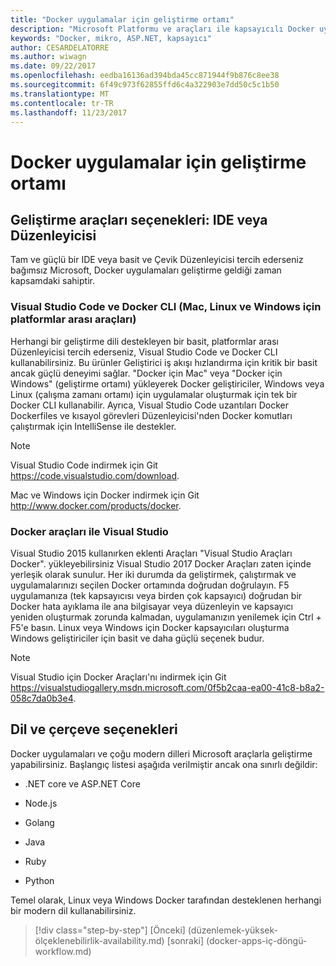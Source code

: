 ```yaml
---
title: "Docker uygulamalar için geliştirme ortamı"
description: "Microsoft Platformu ve araçları ile kapsayıcılı Docker uygulama yaşam döngüsü"
keywords: "Docker, mikro, ASP.NET, kapsayıcı"
author: CESARDELATORRE
ms.author: wiwagn
ms.date: 09/22/2017
ms.openlocfilehash: eedba16136ad394bda45cc871944f9b876c8ee38
ms.sourcegitcommit: 6f49c973f62855ffd6c4a322903e7dd50c5c1b50
ms.translationtype: MT
ms.contentlocale: tr-TR
ms.lasthandoff: 11/23/2017
---
```

# <a name="development-environment-for-docker-apps"></a>Docker uygulamalar için geliştirme ortamı

## <a name="development-tools-choices-ide-or-editor"></a>Geliştirme araçları seçenekleri: IDE veya Düzenleyicisi

Tam ve güçlü bir IDE veya basit ve Çevik Düzenleyicisi tercih ederseniz bağımsız Microsoft, Docker uygulamaları geliştirme geldiği zaman kapsamdaki sahiptir.

### <a name="visual-studio-code-and-docker-cli-cross-platform-tools-for-mac-linux-and-windows"></a>Visual Studio Code ve Docker CLI (Mac, Linux ve Windows için platformlar arası araçları)

Herhangi bir geliştirme dili destekleyen bir basit, platformlar arası Düzenleyicisi tercih ederseniz, Visual Studio Code ve Docker CLI kullanabilirsiniz. Bu ürünler Geliştirici iş akışı hızlandırma için kritik bir basit ancak güçlü deneyimi sağlar. "Docker için Mac" veya "Docker için Windows" (geliştirme ortamı) yükleyerek Docker geliştiriciler, Windows veya Linux (çalışma zamanı ortamı) için uygulamalar oluşturmak için tek bir Docker CLI kullanabilir. Ayrıca, Visual Studio Code uzantıları Docker Dockerfiles ve kısayol görevleri Düzenleyicisi'nden Docker komutları çalıştırmak için IntelliSense ile destekler.

> [!NOTE]
> Visual Studio Code indirmek için Git <https://code.visualstudio.com/download>.

Mac ve Windows için Docker indirmek için Git <http://www.docker.com/products/docker>.

### <a name="visual-studio-with-docker-tools"></a>Docker araçları ile Visual Studio

Visual Studio 2015 kullanırken eklenti Araçları "Visual Studio Araçları Docker". yükleyebilirsiniz Visual Studio 2017 Docker Araçları zaten içinde yerleşik olarak sunulur. Her iki durumda da geliştirmek, çalıştırmak ve uygulamalarınızı seçilen Docker ortamında doğrudan doğrulayın. F5 uygulamanıza (tek kapsayıcısı veya birden çok kapsayıcı) doğrudan bir Docker hata ayıklama ile ana bilgisayar veya düzenleyin ve kapsayıcı yeniden oluşturmak zorunda kalmadan, uygulamanızın yenilemek için Ctrl + F5'e basın. Linux veya Windows için Docker kapsayıcıları oluşturma Windows geliştiriciler için basit ve daha güçlü seçenek budur.

> [!NOTE]
> Visual Studio için Docker Araçları'nı indirmek için Git <https://visualstudiogallery.msdn.microsoft.com/0f5b2caa-ea00-41c8-b8a2-058c7da0b3e4>.

## <a name="language-and-framework-choices"></a>Dil ve çerçeve seçenekleri

Docker uygulamaları ve çoğu modern dilleri Microsoft araçlarla geliştirme yapabilirsiniz. Başlangıç listesi aşağıda verilmiştir ancak ona sınırlı değildir:

-   .NET core ve ASP.NET Core

-   Node.js

-   Golang

-   Java

-   Ruby

-   Python

Temel olarak, Linux veya Windows Docker tarafından desteklenen herhangi bir modern dil kullanabilirsiniz.


>[!div class="step-by-step"]
[Önceki] (düzenlemek-yüksek-ölçeklenebilirlik-availability.md) [sonraki] (docker-apps-iç-döngü-workflow.md)
